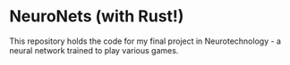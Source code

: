 # NeuroNets (with Rust!)

This repository holds the code for my final project in Neurotechnology - a neural network trained to play various games.
